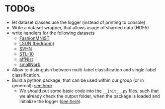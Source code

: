 # TODOs

* let dataset classes use the logger (instead of printing to console)
* Write a dataset wrapper, that allows usage of sharded data (HDF5)
* write handlers for the following datasets
  * [FashionMNIST](https://github.com/zalandoresearch/fashion-mnist)
  * [LSUN (bedroom)](http://lsun.cs.princeton.edu/2017/)
  * [SVHN](http://ufldl.stanford.edu/housenumbers/)
  * [STL-10](https://cs.stanford.edu/~acoates/stl10/)
  * [affNist](https://www.cs.toronto.edu/~tijmen/affNIST/)
  * [smallNorb](https://cs.nyu.edu/%7Eylclab/data/norb-v1.0-small/)
* Allow to distinguish between multi-label classification and single-label classification.
* Build a python package, that can be used within our group (or in genereal): [see here](https://packaging.python.org/tutorials/packaging-projects/)
  * We should put some basic code into the `__init__.py` files, such that we already check the output folder, when the package is loaded and initialize the logger ([see here](http://mikegrouchy.com/blog/2012/05/be-pythonic-__init__py.html)).
